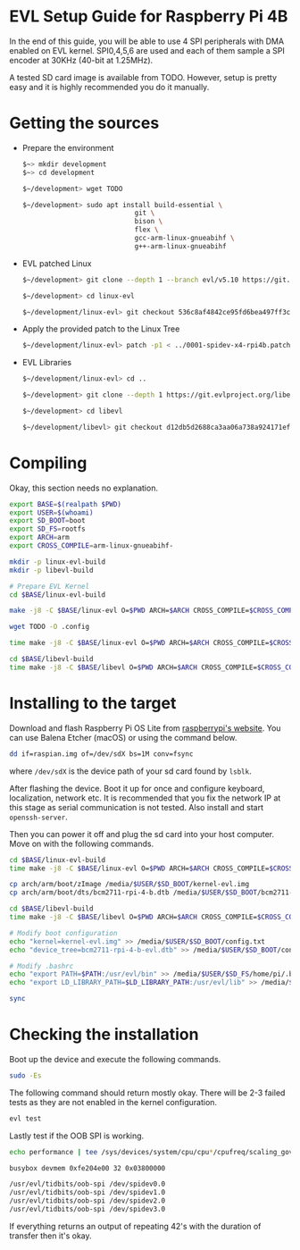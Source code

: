 # EVL Setup Guide for Raspberry Pi 4B

In the end of this guide, you will be able to use 4 SPI peripherals with DMA enabled on EVL kernel. SPI0,4,5,6 are used and each of them sample a SPI encoder at 30KHz (40-bit at 1.25MHz).

A tested SD card image is available from TODO. However, setup is pretty easy and it is highly recommended you do it manually.

# Getting the sources

- Prepare the environment

  ```bash
  $~> mkdir development
  $~> cd development

  $~/development> wget TODO

  $~/development> sudo apt install build-essential \
                              git \
                              bison \
                              flex \
                              gcc-arm-linux-gnueabihf \
                              g++-arm-linux-gnueabihf
  ```

- EVL patched Linux

  ```bash
  $~/development> git clone --depth 1 --branch evl/v5.10 https://git.evlproject.org/linux-evl.git

  $~/development> cd linux-evl

  $~/development/linux-evl> git checkout 536c8af4842ce95fd6bea497ff3c960cf3a29482
  ```

- Apply the provided patch to the Linux Tree

  ```bash
  $~/development/linux-evl> patch -p1 < ../0001-spidev-x4-rpi4b.patch
  ```

- EVL Libraries

  ```bash
  $~/development/linux-evl> cd ..

  $~/development> git clone --depth 1 https://git.evlproject.org/libevl.git

  $~/development> cd libevl

  $~/development/libevl> git checkout d12db5d2688ca3aa06a738a924171ef5fe85c6ab
  ```

# Compiling

Okay, this section needs no explanation.

```bash
export BASE=$(realpath $PWD)
export USER=$(whoami)
export SD_BOOT=boot
export SD_FS=rootfs
export ARCH=arm
export CROSS_COMPILE=arm-linux-gnueabihf-

mkdir -p linux-evl-build
mkdir -p libevl-build

# Prepare EVL Kernel
cd $BASE/linux-evl-build

make -j8 -C $BASE/linux-evl O=$PWD ARCH=$ARCH CROSS_COMPILE=$CROSS_COMPILE multi_v7_defconfig

wget TODO -O .config

time make -j8 -C $BASE/linux-evl O=$PWD ARCH=$ARCH CROSS_COMPILE=$CROSS_COMPILE

cd $BASE/libevl-build
time make -j8 -C $BASE/libevl O=$PWD ARCH=$ARCH CROSS_COMPILE=$CROSS_COMPILE UAPI=$BASE/linux-evl all
```

# Installing to the target

Download and flash Raspberry Pi OS Lite from [raspberrypi's website](https://www.raspberrypi.org/software/operating-systems/). You can use Balena Etcher (macOS) or using the command below.

```bash
dd if=raspian.img of=/dev/sdX bs=1M conv=fsync
```

where `/dev/sdX` is the device path of your sd card found by `lsblk`.

After flashing the device. Boot it up for once and configure keyboard, localization, network etc. It is recommended that you fix the network IP at this stage as serial communication is not tested. Also install and start `openssh-server`.

Then you can power it off and plug the sd card into your host computer. Move on with the following commands.

```bash
cd $BASE/linux-evl-build
time make -j8 -C $BASE/linux-evl O=$PWD ARCH=$ARCH CROSS_COMPILE=$CROSS_COMPILE INSTALL_MOD_PATH=/media/$USER/$SD_FS modules_install

cp arch/arm/boot/zImage /media/$USER/$SD_BOOT/kernel-evl.img
cp arch/arm/boot/dts/bcm2711-rpi-4-b.dtb /media/$USER/$SD_BOOT/bcm2711-rpi-4-b-evl.dtb

cd $BASE/libevl-build
time make -j8 -C $BASE/libevl O=$PWD ARCH=$ARCH CROSS_COMPILE=$CROSS_COMPILE UAPI=$BASE/linux-evl DESTDIR=/media/$USER/$SD_FS/usr/evl install_all

# Modify boot configuration
echo "kernel=kernel-evl.img" >> /media/$USER/$SD_BOOT/config.txt
echo "device_tree=bcm2711-rpi-4-b-evl.dtb" >> /media/$USER/$SD_BOOT/config.txt

# Modify .bashrc
echo "export PATH=$PATH:/usr/evl/bin" >> /media/$USER/$SD_FS/home/pi/.bashrc
echo "export LD_LIBRARY_PATH=$LD_LIBRARY_PATH:/usr/evl/lib" >> /media/$USER/$SD_FS/home/pi/.bashrc

sync
```

# Checking the installation

Boot up the device and execute the following commands.

```bash
sudo -Es
```

The following command should return mostly okay. There will be 2-3 failed tests as they are not enabled in the kernel configuration.

```bash
evl test
```

Lastly test if the OOB SPI is working.

```bash
echo performance | tee /sys/devices/system/cpu/cpu*/cpufreq/scaling_governor

busybox devmem 0xfe204e00 32 0x03800000

/usr/evl/tidbits/oob-spi /dev/spidev0.0
/usr/evl/tidbits/oob-spi /dev/spidev1.0
/usr/evl/tidbits/oob-spi /dev/spidev2.0
/usr/evl/tidbits/oob-spi /dev/spidev3.0
```

If everything returns an output of repeating 42's with the duration of transfer then it's okay.